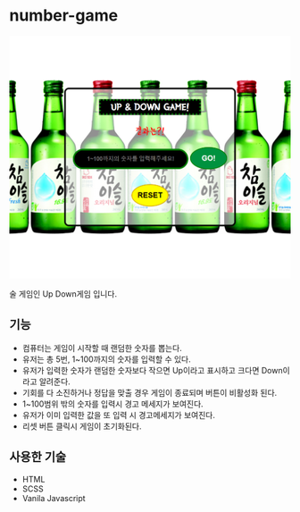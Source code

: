 # number-game

![img](./Document.png)

술 게임인 Up Down게임 입니다.

## 기능

- 컴퓨터는 게임이 시작할 때 랜덤한 숫자를 뽑는다.
- 유저는 총 5번, 1~100까지의 숫자를 입력할 수 있다.
- 유저가 입력한 숫자가 랜덤한 숫자보다 작으면 Up이라고 표시하고 크다면 Down이라고 알려준다.
- 기회를 다 소진하거나 정답을 맞출 경우 게임이 종료되며 버튼이 비활성화 된다.
- 1~100범위 밖의 숫자를 입력시 경고 메세지가 보여진다.
- 유저가 이미 입력한 값을 또 입력 시 경고메세지가 보여진다.
- 리셋 버튼 클릭시 게임이 초기화된다.

## 사용한 기술
- HTML
- SCSS
- Vanila Javascript